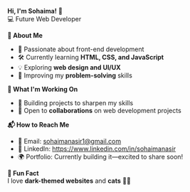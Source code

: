 **Hi, I'm Sohaima!** 👋  
💻 Future Web Developer  

**🔹 About Me**  
- 🎯 Passionate about front-end development  
- 🛠 Currently learning **HTML, CSS, and JavaScript**  
- 💡 Exploring **web design and UI/UX**  
- 🌱 Improving my **problem-solving** skills  

**🚀 What I'm Working On**  
- 📌 Building projects to sharpen my skills  
- 🤝 Open to **collaborations** on web development projects  

**📬 How to Reach Me**  
- 📧 Email: sohaimanasir1@gmail.com  
- 💼 LinkedIn: https://www.linkedin.com/in/sohaimanasir  
- 🌍 Portfolio: Currently building it—excited to share soon!  

**🌟 Fun Fact**  
I love **dark-themed websites** and **cats** 🖤😼  


<!---
sohaimanasir/sohaimanasir is a ✨ special ✨ repository because its `README.md` (this file) appears on your GitHub profile.
You can click the Preview link to take a look at your changes.
--->
